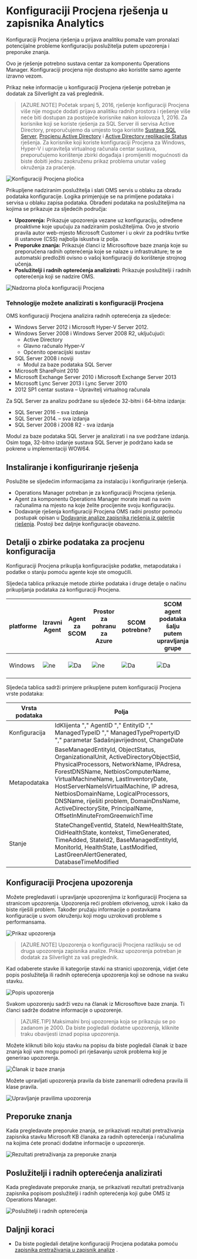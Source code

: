 <properties
    pageTitle="Konfiguraciji Procjena rješenja u prijava analitiku | Microsoft Azure"
    description="Konfiguraciji Procjena rješenja u prijava analitiku pruža detaljne informacije o trenutnom stanju infrastruktura za poslužitelj sustava centar za komponentu Operations Manager pri korištenju agenata Operations Manager ili u grupi Upravljanje Operations Manager."
    services="log-analytics"
    documentationCenter=""
    authors="bandersmsft"
    manager="jwhit"
    editor=""/>

<tags
    ms.service="log-analytics"
    ms.workload="na"
    ms.tgt_pltfrm="na"
    ms.devlang="na"
    ms.topic="article"
    ms.date="10/10/2016"
    ms.author="banders"/>

# <a name="configuration-assessment-solution-in-log-analytics"></a>Konfiguraciji Procjena rješenja u zapisnika Analytics

Konfiguraciji Procjena rješenja u prijava analitiku pomaže vam pronalazi potencijalne probleme konfiguraciju poslužitelja putem upozorenja i preporuke znanja.

Ovo je rješenje potrebno sustava centar za komponentu Operations Manager. Konfiguraciji procjena nije dostupno ako koristite samo agente izravno vezom.

Prikaz neke informacije u konfiguraciji Procjena rješenje potreban je dodatak za Silverlight za vaš preglednik.

>[AZURE.NOTE] Početak srpanj 5, 2016, rješenje konfiguraciji Procjena više nije moguće dodati prijava analitiku radnih prostora i rješenje više neće biti dostupan za postojeće korisnike nakon kolovoza 1, 2016. Za korisnike koji se koriste rješenja za SQL Server ili servisa Active Directory, preporučujemo da umjesto toga koristite [Sustava SQL Server](log-analytics-sql-assessment.md), [Procjenu Active Directory](log-analytics-ad-assessment.md) i [Active Directory replikacije Status](log-analytics-ad-replication-status.md) rješenja. Za korisnike koji koriste konfiguraciji Procjena za Windows, Hyper-V i upravitelja virtualnog računala centar sustava, preporučujemo korištenje zbirki događaja i promijeniti mogućnosti da biste dobiti jednu zaokruženu prikaz problema unutar vašeg okruženja za praćenje.

![Konfiguraciji Procjena pločica](./media/log-analytics-configuration-assessment/oms-config-assess-tile.png)

Prikupljene nadziranim poslužitelja i slati OMS servis u oblaku za obradu podataka konfiguracije. Logika primjenjuje se na primljene podataka i servisa u oblaku zapisa podataka. Obrađeni podataka na poslužiteljima na kojima se prikazuje za sljedećih područja:

- **Upozorenja:** Prikazuje upozorenja vezane uz konfiguraciju, određene proaktivne koje upućuju za nadziranim poslužiteljima. Ovo je stvorio pravila autor web-mjesto Microsoft Customer i u okvir za podršku tvrtke ili ustanove (CSS) najbolja iskustva iz polja.
- **Preporuke znanja:** Prikazuje članci iz Microsoftove baze znanja koje su preporučena radnih opterećenja koje se nalaze u infrastrukture; te se automatski predložiti ovisno o vašoj konfiguraciji do korištenje strojnog učenja.
- **Poslužitelji i radnih opterećenja analizirati:** Prikazuje poslužitelji i radnih opterećenja koji se nadzire OMS.

![Nadzorna ploča konfiguraciji Procjena](./media/log-analytics-configuration-assessment/oms-config-assess-dash01.png)

### <a name="technologies-you-can-analyze-with-configuration-assessment"></a>Tehnologije možete analizirati s konfiguraciji Procjena

OMS konfiguraciji Procjena analizira radnih opterećenja za sljedeće:

- Windows Server 2012 i Microsoft Hyper-V Server 2012.
- Windows Server 2008 i Windows Server 2008 R2, uključujući:
    - Active Directory
    - Glavno računalo Hyper-V
    - Općenito operacijski sustav
- SQL Server 2008 i noviji
    - Modul za baze podataka SQL Server
- Microsoft SharePoint 2010
- Microsoft Exchange Server 2010 i Microsoft Exchange Server 2013
- Microsoft Lync Server 2013 i Lync Server 2010
- 2012 SP1 centar sustava – Upravitelj virtualnog računala

Za SQL Server za analizu podržane su sljedeće 32-bitni i 64-bitna izdanja:

- SQL Server 2016 – sva izdanja
- SQL Server 2014. – sva izdanja
- SQL Server 2008 i 2008 R2 - sva izdanja

Modul za baze podataka SQL Server je analizirati i na sve podržane izdanja. Osim toga, 32-bitno izdanje sustava SQL Server je podržano kada se pokrene u implementaciji WOW64.

## <a name="installing-and-configuring-the-solution"></a>Instaliranje i konfiguriranje rješenja
Poslužite se sljedećim informacijama za instalaciju i konfiguriranje rješenja.

- Operations Manager potreban je za konfiguraciji Procjena rješenja.
- Agent za komponentu Operations Manager morate imati na svim računalima na mjesto na koje želite procijenite svoju konfiguraciju.
- Dodavanje rješenja konfiguraciji Procjena OMS radni prostor pomoću postupak opisan u [Dodavanje analize zapisnika rješenja iz galerije rješenja](log-analytics-add-solutions.md).  Postoji bez daljnje konfiguracije obavezno.

## <a name="configuration-assessment-data-collection-details"></a>Detalji o zbirke podataka za procjenu konfiguracija

Konfiguraciji Procjena prikuplja konfiguracijske podatke, metapodataka i podatke o stanju pomoću agente koje ste omogućili.

Sljedeća tablica prikazuje metode zbirke podataka i druge detalje o načinu prikupljanja podataka za konfiguraciji Procjena.

| platforme | Izravni Agent | Agent za SCOM | Prostor za pohranu za Azure | SCOM potrebne? | SCOM agent podataka šalju putem upravljanja grupe | Učestalost zbirke |
|---|---|---|---|---|---|---|
|Windows|![ne](./media/log-analytics-configuration-assessment/oms-bullet-red.png)|![Da](./media/log-analytics-configuration-assessment/oms-bullet-green.png)|![ne](./media/log-analytics-configuration-assessment/oms-bullet-red.png)|            ![Da](./media/log-analytics-configuration-assessment/oms-bullet-green.png)|![Da](./media/log-analytics-configuration-assessment/oms-bullet-green.png)| dvaput prema danu|

Sljedeća tablica sadrži primjere prikupljene putem konfiguraciji Procjena vrste podataka:

|**Vrsta podataka**|**Polja**|
|---|---|
|Konfiguracija|IdKlijenta "," AgentID "," EntityID "," ManagedTypeID "," ManagedTypePropertyID "," parametar Sadašnjavrijednost, ChangeDate|
|Metapodataka|BaseManagedEntityId, ObjectStatus, OrganizationalUnit, ActiveDirectoryObjectSid, PhysicalProcessors, NetworkName, IPAdresa, ForestDNSName, NetbiosComputerName, VirtualMachineName, LastInventoryDate, HostServerNameIsVirtualMachine, IP adresa, NetbiosDomainName, LogicalProcessors, DNSName, riješiti problem, DomainDnsName, ActiveDirectorySite, PrincipalName, OffsetInMinuteFromGreenwichTime|
|Stanje|StateChangeEventId, StateId, NewHealthState, OldHealthState, kontekst, TimeGenerated, TimeAdded, StateId2, BaseManagedEntityId, MonitorId, HealthState, LastModified, LastGreenAlertGenerated, DatabaseTimeModified|

## <a name="configuration-assessment-alerts"></a>Konfiguraciji Procjena upozorenja
Možete pregledavati i upravljanje upozorenjima iz konfiguraciji Procjena sa stranicom upozorenja. Upozorenja reći problem otkrivenog, uzrok i kako da biste riješili problem. Također pružaju informacije o postavkama konfiguracije u svom okruženju koji mogu uzrokovati probleme s performansama.

![Prikaz upozorenja](./media/log-analytics-configuration-assessment/oms-config-assess-alerts01.png)

>[AZURE.NOTE] Upozorenja o konfiguraciji Procjena razlikuju se od druga upozorenja zapisnika analize. Prikaz upozorenja potreban je dodatak za Silverlight za vaš preglednik.

Kad odaberete stavke ili kategorije stavki na stranici upozorenja, vidjet ćete popis poslužitelja ili radnih opterećenja upozorenja koji se odnose na svaku stavku.

![Popis upozorenja](./media/log-analytics-configuration-assessment/oms-config-assess-alerts-view-config.png)

Svakom upozorenju sadrži vezu na članak iz Microsoftove baze znanja. Ti članci sadrže dodatne informacije o upozorenje.

>[AZURE.TIP] Maksimalni broj upozorenja koja se prikazuju se po zadanom je 2000. Da biste pogledali dodatne upozorenja, kliknite traku obavijesti iznad popisa upozorenja.

Možete kliknuti bilo koju stavku na popisu da biste pogledali članak iz baze znanja koji vam mogu pomoći pri rješavanju uzrok problema koji je generirao upozorenja.

![Članak iz baze znanja](./media/log-analytics-configuration-assessment/oms-config-assess-alerts-details-kb.png)

Možete upravljati upozorenja pravila da biste zanemarili određena pravila ili klase pravila.

![Upravljanje pravilima upozorenja](./media/log-analytics-configuration-assessment/oms-config-assess-alert-rules.png)

## <a name="knowledge-recommendations"></a>Preporuke znanja
Kada pregledavate preporuke znanja, se prikazivati rezultati pretraživanja zapisnika stavku Microsoft KB članaka za radnih opterećenja i računalima na kojima ćete pronaći dodatne informacije o upozorenje.

![Rezultati pretraživanja za preporuke znanja](./media/log-analytics-configuration-assessment/oms-config-assess-knowledge-recommendations.png)

## <a name="servers-and-workloads-analyzed"></a>Poslužitelji i radnih opterećenja analizirati
Kada pregledavate preporuke znanja, se prikazivati rezultati pretraživanja zapisnika popisom poslužitelji i radnih opterećenja koji gube OMS iz Operations Manager.

![Poslužitelji i radnih opterećenja](./media/log-analytics-configuration-assessment/oms-config-assess-servers-workloads.png)

## <a name="next-steps"></a>Daljnji koraci

- Da biste pogledali detaljne konfiguraciji Procjena podataka pomoću [zapisnika pretraživanja u zapisnik analize](log-analytics-log-searches.md) .
